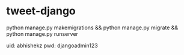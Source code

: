 # tweet-django
python manage.py makemigrations && python manage.py migrate && python manage.py runserver

uid: abhishekz
pwd: djangoadmin123